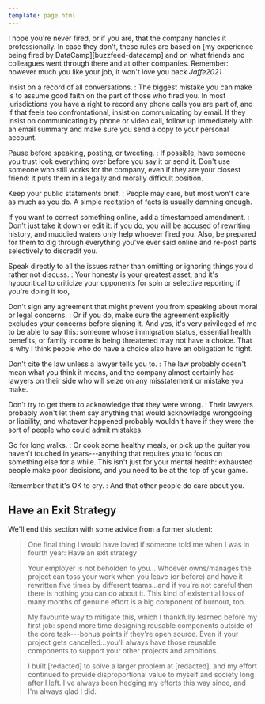 ```yaml
---
template: page.html
---
```


I hope you're never fired, or if you are, that the company handles it
professionally.  In case they don't, these rules are based on [my experience
being fired by DataCamp][buzzfeed-datacamp] and on what friends and colleagues
went through there and at other companies.  Remember: however much you like your
job, it won't love you back <cite>Jaffe2021</cite>

Insist on a record of all conversations.
:   The biggest mistake you can make is to assume good faith on the part of
    those who fired you.  In most jurisdictions you have a right to record any
    phone calls you are part of, and if that feels too confrontational, insist
    on communicating by email.  If they insist on communicating by phone or
    video call, follow up immediately with an email summary and make sure you
    send a copy to your personal account.

Pause before speaking, posting, or tweeting.
:   If possible, have someone you trust look everything over before you say it
    or send it.  Don't use someone who still works for the company, even if they
    are your closest friend: it puts them in a legally and morally difficult
    position.

Keep your public statements brief.
:   People may care, but most won't care as much as you do.  A simple recitation
    of facts is usually damning enough.

If you want to correct something online, add a timestamped amendment.
:   Don't just take it down or edit it: if you do, you will be accused of
    rewriting history, and muddied waters only help whoever fired you.  Also, be
    prepared for them to dig through everything you've ever said online and
    re-post parts selectively to discredit you.

Speak directly to all the issues rather than omitting or ignoring things you'd rather not discuss.
:   Your honesty is your greatest asset, and it's hypocritical to criticize your
    opponents for spin or selective reporting if you're doing it too,

Don't sign any agreement that might prevent you from speaking about moral or legal concerns.
:   Or if you do, make sure the agreement explicitly excludes your concerns
    before signing it.  And yes, it's very privileged of me to be able to say
    this: someone whose immigration status, essential health benefits, or family
    income is being threatened may not have a choice.  That is why I think
    people who do have a choice also have an obligation to fight.

Don't cite the law unless a lawyer tells you to.
:   The law probably doesn't mean what you think it means, and the company
    almost certainly has lawyers on their side who will seize on any
    misstatement or mistake you make.

Don't try to get them to acknowledge that they were wrong.
:   Their lawyers probably won't let them say anything that would acknowledge
    wrongdoing or liability, and whatever happened probably wouldn't have if
    they were the sort of people who could admit mistakes.

Go for long walks.
:   Or cook some healthy meals, or pick up the guitar you haven't touched in
    years---anything that requires you to focus on something else for a while.
    This isn't just for your mental health: exhausted people make poor
    decisions, and you need to be at the top of your game.

Remember that it's OK to cry.
:   And that other people do care about you.

## Have an Exit Strategy

We'll end this section with some advice from a former student:

> One final thing I would have loved if someone told me when I was in fourth year:
> Have an exit strategy
>
> Your employer is not beholden to you…  Whoever owns/manages the project can toss
> your work when you leave (or before) and have it rewritten five times by
> different teams…and if you're not careful then there is nothing you can do about
> it. This kind of existential loss of many months of genuine effort is a big
> component of burnout, too.
>
> My favourite way to mitigate this, which I thankfully learned before my first
> job: spend more time designing reusable components outside of the core
> task---bonus points if they're open source. Even if your project gets
> cancelled…you'll always have those reusable components to support your other
> projects and ambitions.
>
> I built [redacted] to solve a larger problem at [redacted], and my effort
> continued to provide disproportional value to myself and society long after I
> left.  I've always been hedging my efforts this way since, and I'm always glad I
> did.
